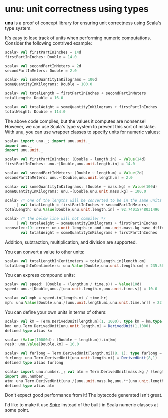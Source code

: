 # unu: unit correctness using types

**unu** is a proof of concept library for ensuring unit correctness using
Scala's type system.

It's easy to lose track of units when performing numeric computations.
Consider the following contrived example:

```scala
scala> val firstPartInInches = 14d
firstPartInInches: Double = 14.0

scala> val secondPartInMeters = 2d
secondPartInMeters: Double = 2.0

scala> val someQuantityInKilograms = 100d
someQuantityInKilograms: Double = 100.0

scala> val totalLength = firstPartInInches + secondPartInMeters
totalLength: Double = 16.0

scala> val totalWeight = someQuantityInKilograms + firstPartInInches
totalWeight: Double = 114.0
```

The above code compiles, but the values it computes are nonsense! However, we
can use Scala's type system to prevent this sort of mistake. With unu, you
can use wrapper classes to specify units for numeric values:

```scala
scala> import unu._; import unu.unit._
import unu._
import unu.unit._

scala> val firstPartInInches: (Double ~ length.in) = Value(14d)
firstPartInInches: unu.~[Double,unu.unit.length.in] = 14.0

scala> val secondPartInMeters: (Double ~ length.m) = Value(2d)
secondPartInMeters: unu.~[Double,unu.unit.length.m] = 2.0

scala> val someQuantityInKilograms: (Double ~ mass.kg) = Value(100d)
someQuantityInKilograms: unu.~[Double,unu.unit.mass.kg] = 100.0

scala> /* one of the lengths will be converted to be in the same units as the other */ 
     | val totalLength = firstPartInInches + secondPartInMeters;
totalLength: unu.Value[Double,unu.unit.length.in] = 92.74015748031496

scala> /* the below line will not compile! */
     | val totalWeight = someQuantityInKilograms + firstPartInInches
<console>:19: error: unu.unit.length.in and unu.unit.mass.kg have different dimensions: List((unu.unit.length.m.type,1)), List((unu.unit.mass.kg.type,1))
       val totalWeight = someQuantityInKilograms + firstPartInInches
```

Addition, subtraction, multiplication, and division are supported.

You can convert a value to other units:
 
```scala
scala> val totalLengthInCentimeters = totalLength.in[length.cm]
totalLengthInCentimeters: unu.Value[Double,unu.unit.length.cm] = 235.56
```

You can express compound units:

```scala
scala> val speed: (Double ~ (length.m / time.s)) = Value(10d)
speed: unu.~[Double,unu./[unu.unit.length.m,unu.unit.time.s]] = 10.0

scala> val mph = speed.in[length.mi / time.hr]
mph: unu.Value[Double,unu./[unu.unit.length.mi,unu.unit.time.hr]] = 22.36936292054402
```

You can define your own units in terms of others:

```scala
scala> val km = Term.DerivedUnit[length.m](1, 1000); type km = km.type
km: unu.Term.DerivedUnit[unu.unit.length.m] = DerivedUnit(1,1000)
defined type alias km

scala> (Value(10000d): (Double ~ length.m)).in[km]
res0: unu.Value[Double,km] = 10.0

scala> val furlong = Term.DerivedUnit[length.mi](8, 1); type furlong = furlong.type
furlong: unu.Term.DerivedUnit[unu.unit.length.mi] = DerivedUnit(8,1)
defined type alias furlong

scala> import unu.number._; val atm = Term.DerivedUnit[mass.kg / (length.m ** (time.s ^ `2`))](1, 101325); type atm = atm.type
import unu.number._
atm: unu.Term.DerivedUnit[unu./[unu.unit.mass.kg,unu.**[unu.unit.length.m,unu.^[unu.unit.time.s,unu.number.2]]]] = DerivedUnit(1,101325)
defined type alias atm
```

Don't expect good performance from it! The bytecode generated isn't great.

I'd like to make it use [Spire][spire] instead of the built-in Scala numeric
classes at some point.

[spire]: https://github.com/non/spire

